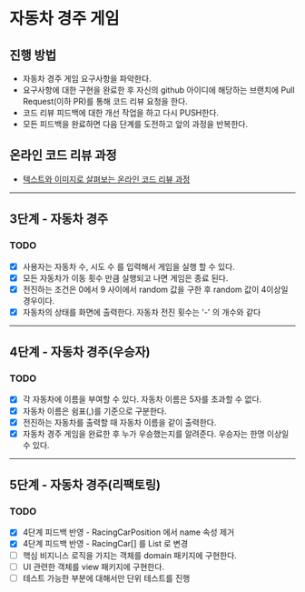 # 자동차 경주 게임
## 진행 방법
* 자동차 경주 게임 요구사항을 파악한다.
* 요구사항에 대한 구현을 완료한 후 자신의 github 아이디에 해당하는 브랜치에 Pull Request(이하 PR)를 통해 코드 리뷰 요청을 한다.
* 코드 리뷰 피드백에 대한 개선 작업을 하고 다시 PUSH한다.
* 모든 피드백을 완료하면 다음 단계를 도전하고 앞의 과정을 반복한다.

## 온라인 코드 리뷰 과정
* [텍스트와 이미지로 살펴보는 온라인 코드 리뷰 과정](https://github.com/next-step/nextstep-docs/tree/master/codereview)

---
## 3단계 - 자동차 경주

### TODO
- [x] 사용자는 자동차 수, 시도 수 를 입력해서 게임을 실행 할 수 있다.
- [x] 모든 자동차가 이동 횟수 만큼 실행되고 나면 게임은 종료 된다.
- [x] 전진하는 조건은 0에서 9 사이에서 random 값을 구한 후 random 값이 4이상일 경우이다.
- [x] 자동차의 상태를 화면에 출력한다. 자동차 전진 횟수는 '-' 의 개수와 같다

---


## 4단계 - 자동차 경주(우승자)

### TODO
- [x] 각 자동차에 이름을 부여할 수 있다. 자동차 이름은 5자를 초과할 수 없다.
- [x] 자동차 이름은 쉼표(,)를 기준으로 구분한다.
- [x] 전진하는 자동차를 출력할 때 자동차 이름을 같이 출력한다.
- [x] 자동차 경주 게임을 완료한 후 누가 우승했는지를 알려준다. 우승자는 한명 이상일 수 있다.

---

## 5단계 - 자동차 경주(리팩토링)

### TODO
- [x] 4단계 피드백 반영 - RacingCarPosition 에서 name 속성 제거
- [x] 4단계 피드백 반영 - RacingCar[] 를 List 로 변경 
- [ ] 핵심 비지니스 로직을 가지는 객체를 domain 패키지에 구현한다.
- [ ] UI 관련한 객체를 view 패키지에 구현한다.
- [ ] 테스트 가능한 부분에 대해서만 단위 테스트를 진행